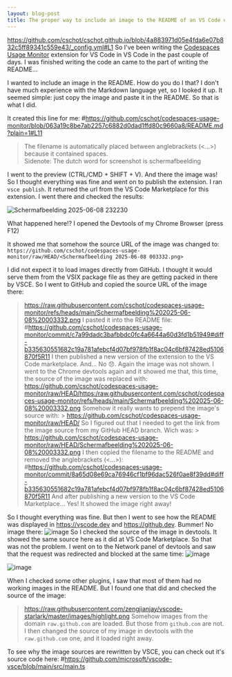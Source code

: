 ```yaml
---
layout: blog-post
title: The proper way to include an image to the README of an VS Code extension
---
```

https://github.com/cschot/cschot.github.io/blob/4a883971d05e4fda6e07b832c5ff89341c559e43/_config.yml#L1
So I've been writing the [Codespaces Usage Monitor](https://marketplace.visualstudio.com/items?itemName=cschot.codespaces-usage-monitor)
extension for VS Code in VS Code in the past couple of days.
I was finished writing the code an came to the part of writing the README...

I wanted to include an image in the README. How do you do I that? I don't have much experience with the Markdown language yet, so I looked it up.
It seemed simple: just copy the image and paste it in the README.
So that is what I did.

It created this line for me:
#https://github.com/cschot/codespaces-usage-monitor/blob/063a19c8be7ab2257c6882d0dad1ffd80c9660a8/README.md?plain=1#L11
> The filename is automatically placed between anglebrackets (<...>) because it contained spaces.\
> Sidenote: The dutch word for screenshot is schermafbeelding

I went to the preview (CTRL/CMD + SHIFT + V). And there the image was!
So I thought everything was fine and went on to publish the extension.
I ran `vsce publish`. It returned the url from the VS Code Marketplace for this extension.
I went there and checked the results:

![Schermafbeelding 2025-06-08 232230](https://github.com/user-attachments/assets/16e9ac12-eadb-40b1-a1c8-702ce0833d74)

What happened here!? 
I opened the Devtools of my Chrome Browser (press F12)

It showed me that somehow the source URL of the image was changed to:
`https://github.com/cschot/codespaces-usage-monitor/raw/HEAD/<Schermafbeelding 2025-06-08 003332.png>`

I did not expect it to load images directly from GitHub. I thought it would serve them from the VSIX package file as they are getting packed in there by VSCE.
So I went to GitHub and copied the source URL of the image there:
> https://raw.githubusercontent.com/cschot/codespaces-usage-monitor/refs/heads/main/Schermafbeelding%202025-06-08%20003332.png
I pasted it into the README file:
#https://github.com/cschot/codespaces-usage-monitor/commit/c7a99dadc3bafbbdc0fc4a6644a60d3fd1b51949#diff-b335630551682c19a781afebcf4d07bf978fb1f8ac04c6bf87428ed5106870f5R11
I then published a new version of the extension to the VS Code marketplace.
And... No 😞. Again the image was not shown.
I went to the Chrome devtools again and it showed me that, this time, the source of the image was replaced with:
> https://github.com/cschot/codespaces-usage-monitor/raw/HEAD/<https:/raw.githubusercontent.com/cschot/codespaces-usage-monitor/refs/heads/main/Schermafbeelding%202025-06-08%20003332.png>
Somehow it really wants to prepend the image's source with: > https://github.com/cschot/codespaces-usage-monitor/raw/HEAD/
So I figured out that I needed to get the link from the image source from my GitHub HEAD branch.
Wich was: > https://github.com/cschot/codespaces-usage-monitor/raw/HEAD/Schermafbeelding%202025-06-08%20003332.png
I then copied the filename to the README and removed the anglebrackets (<...>):
#https://github.com/cschot/codespaces-usage-monitor/commit/8a65d08e69ca76946cf1bf96dac526f0ae8f39dd#diff-b335630551682c19a781afebcf4d07bf978fb1f8ac04c6bf87428ed5106870f5R11
And after publishing a new version to the VS Code Marketplace... Yes! It showed the image right away!

So I thought everything was fine. But then I went to see how the README was displayed in <https://vscode.dev> and <https://github.dev>.
Bummer! No image there:
![image](https://github.com/user-attachments/assets/80c6d453-c379-4956-af5c-21c12a55e82c)
So I checked the source of the image in devtools. It showed the same source here as it did at VS Code Marketplace.
So that was not the problem. I went on to the Network panel of devtools and saw that the request was redirected and blocked at the same time:
![image](https://github.com/user-attachments/assets/ed797aa5-ed2e-4756-917f-d6a478b0c4b4)

![image](https://github.com/user-attachments/assets/6f453aae-a244-4955-8124-579fe8a165e4)

When I checked some other plugins, I saw that most of them had no working images in the README.
But I found one that did and checked the source of the image:
> https://raw.githubusercontent.com/zengjianjay/vscode-starlark/master/images/highlight.png
Somehow images from the domain `raw.github.com` are loaded. But those from `github.com` are not.
I then changed the source of my image in devtools with the `raw.github.com` one, and it loaded right away.

To see why the image sources are rewritten by VSCE, you can check out it's source code here:
#https://github.com/microsoft/vscode-vsce/blob/main/src/main.ts
